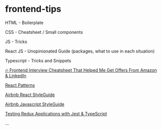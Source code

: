 # frontend-tips

HTML - Boilerplate

CSS - Cheatsheet / Small components

JS - Tricks

React JS - Unopinionated Guide (packages, what to use in each situation)

Typescript - Tricks and Snippets


[🔥 Frontend Interview Cheatsheet That Helped Me Get Offers From Amazon & LinkedIn](https://itnext.io/frontend-interview-cheatsheet-that-helped-me-to-get-offer-on-amazon-and-linkedin-cba9584e33c7)


[React Patterns](https://reactpatterns.com/)

[Airbnb React StyleGuide](https://airbnb.io/javascript/react/)

[Airbnb Javascript StyleGuide](https://github.com/airbnb/javascript)

[Testing Redux Applications with Jest & TypeScript](https://egghead.io/lessons/jest-intro-to-confidently-testing-redux-applications-with-jest-typescript)

...
